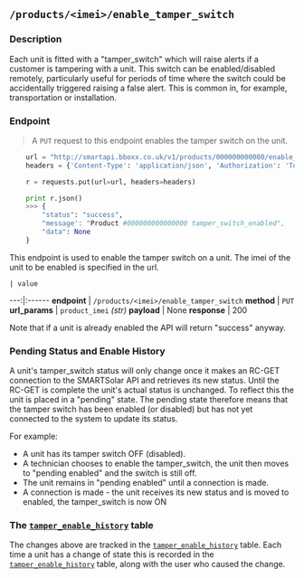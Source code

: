 ## `/products/<imei>/enable_tamper_switch`

### Description
Each unit is fitted with a "tamper_switch" which will raise alerts if a customer is tampering with a unit.
This switch can be enabled/disabled remotely, particularly useful for periods of time where the switch could be accidentally triggered raising a false alert. This is common in, for example, transportation or installation.

### Endpoint

> A `PUT` request to this endpoint enables the tamper switch on the unit.

```python
    url = "http://smartapi.bboxx.co.uk/v1/products/000000000000/enable_tamper_switch"
    headers = {'Content-Type': 'application/json', 'Authorization': 'Token token=' + A_VALID_TOKEN}

    r = requests.put(url=url, headers=headers)

    print r.json()
    >>> {
        "status": "success",
        "message': "Product #000000000000000 tamper_switch_enabled",
        "data": None
    }
```

This endpoint is used to enable the tamper switch on a unit. The imei of the unit to be enabled is specified in the url.

    | value
---:|:------
__endpoint__ | `/products/<imei>/enable_tamper_switch`
__method__ | `PUT`
__url_params__ | `product_imei` _(str)_
__payload__ | None
__response__ | 200

Note that if a unit is already enabled the API will return "success" anyway.

### Pending Status and Enable History

A unit's tamper_switch status will only change once it makes an RC-GET connection to the SMARTSolar API and retrieves its new status. Until the RC-GET is complete the unit's actual status is unchanged. To reflect this the unit is placed in a "pending" state. The pending state therefore means that the tamper switch has been enabled (or disabled) but has not yet connected to the system to update its status.

For example:

* A unit has its tamper switch OFF (disabled).
* A technician chooses to enable the tamper_switch, the unit then moves to "pending enabled" and the switch is still off.
* The unit remains in "pending enabled" until a connection is made.
* A connection is made - the unit receives its new status and is moved to enabled, the tamper_switch is now ON

### The <a href="/#tamper-enable-history">`tamper_enable_history`</a> table

The changes above are tracked in the <a href="/#tamper-enable-history">`tamper_enable_history`</a> table. Each time a unit has a change of state this is recorded in the
<a href="/#tamper-enable-history">`tamper_enable_history`</a> table, along with the user who caused the change.

